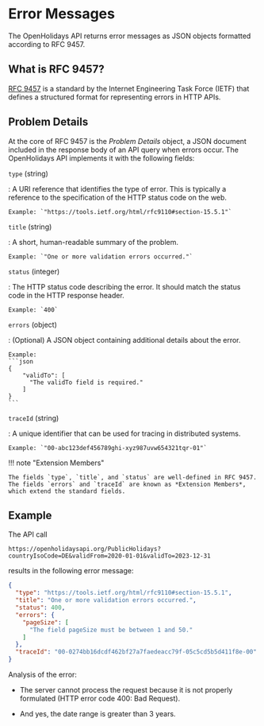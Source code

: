 # Error Messages

The OpenHolidays API returns error messages as JSON objects formatted according to RFC 9457.

## What is RFC 9457?

[RFC 9457](https://www.rfc-editor.org/rfc/rfc9457) is a standard by the Internet Engineering Task Force (IETF) that defines a structured format for representing errors in HTTP APIs.

## Problem Details

At the core of RFC 9457 is the *Problem Details* object, a JSON document included in the response body of an API query when errors occur. The OpenHolidays API implements it with the following fields:

`type` (string)

:   A URI reference that identifies the type of error. This is typically a reference to the specification of the HTTP status code on the web.

    Example: `"https://tools.ietf.org/html/rfc9110#section-15.5.1"`

`title` (string)

:   A short, human-readable summary of the problem.

    Example: `"One or more validation errors occurred."`

`status` (integer)

:   The HTTP status code describing the error. It should match the status code in the HTTP response header.

    Example: `400`

`errors` (object)

:   (Optional) A JSON object containing additional details about the error.

    Example: 
    ```json
    {
        "validTo": [
          "The validTo field is required."
        ]
    }
    ```

`traceId` (string)

:   A unique identifier that can be used for tracing in distributed systems.

    Example: `"00-abc123def456789ghi-xyz987uvw654321tqr-01"`

!!! note "Extension Members"

    The fields `type`, `title`, and `status` are well-defined in RFC 9457. The fields `errors` and `traceId` are known as *Extension Members*, which extend the standard fields.

## Example

The API call

``` 
https://openholidaysapi.org/PublicHolidays?countryIsoCode=DE&validFrom=2020-01-01&validTo=2023-12-31
``` 

results in the following error message:

``` json
{
  "type": "https://tools.ietf.org/html/rfc9110#section-15.5.1",
  "title": "One or more validation errors occurred.",
  "status": 400,
  "errors": {
    "pageSize": [
      "The field pageSize must be between 1 and 50."
    ]
  },
  "traceId": "00-0274bb16dcdf462bf27a7faedeacc79f-05c5cd5b5d411f8e-00"
}
```

Analysis of the error:

+ The server cannot process the request because it is not properly formulated (HTTP error code 400: Bad Request).

+ And yes, the date range is greater than 3 years.
